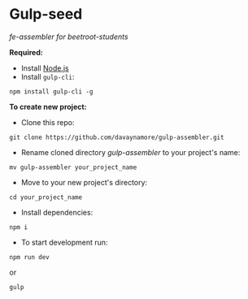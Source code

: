 # Gulp-seed
_fe-assembler for beetroot-students_

**Required:**
* Install [Node.js](https://nodejs.org/uk/)
* Install `gulp-cli`:
```
npm install gulp-cli -g
```

**To create new project:**
* Clone this repo:
```
git clone https://github.com/davaynamore/gulp-assembler.git
```

* Rename cloned directory _gulp-assembler_ to your project's name:
```
mv gulp-assembler your_project_name
```
* Move to your new project's directory:
```
cd your_project_name
```
* Install dependencies:
```
npm i
```
* To start development run:
```
npm run dev
```
or
```
gulp
```

